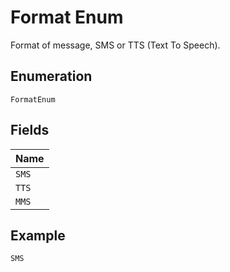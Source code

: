 
# Format Enum

Format of message, SMS or TTS (Text To Speech).

## Enumeration

`FormatEnum`

## Fields

| Name |
|  --- |
| `SMS` |
| `TTS` |
| `MMS` |

## Example

```
SMS
```

